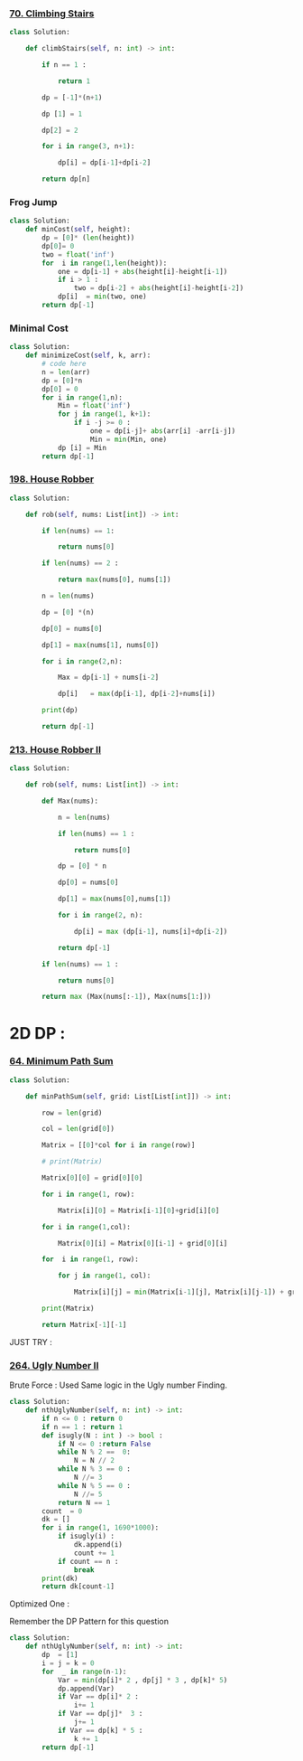 
### [70. Climbing Stairs](https://leetcode.com/problems/climbing-stairs/)

```PYTHON 
class Solution:

    def climbStairs(self, n: int) -> int:

        if n == 1 :

            return 1

        dp = [-1]*(n+1)

        dp [1] = 1

        dp[2] = 2

        for i in range(3, n+1):

            dp[i] = dp[i-1]+dp[i-2]

        return dp[n]
```
### Frog Jump

```python 
class Solution:
    def minCost(self, height):
        dp = [0]* (len(height))
        dp[0]= 0 
        two = float('inf')
        for  i in range(1,len(height)):
            one = dp[i-1] + abs(height[i]-height[i-1])
            if i > 1 :
                two = dp[i-2] + abs(height[i]-height[i-2]) 
            dp[i]  = min(two, one)
        return dp[-1]
```

### Minimal Cost

```python 
class Solution:
    def minimizeCost(self, k, arr):
        # code here
        n = len(arr) 
        dp = [0]*n
        dp[0] = 0
        for i in range(1,n):
            Min = float('inf')
            for j in range(1, k+1):
                if i -j >= 0 :
                    one = dp[i-j]+ abs(arr[i] -arr[i-j])
                    Min = min(Min, one)
            dp [i] = Min 
        return dp[-1]
```


### [198. House Robber](https://leetcode.com/problems/house-robber/)


```python 
class Solution:

    def rob(self, nums: List[int]) -> int:

        if len(nums) == 1:

            return nums[0]

        if len(nums) == 2 :

            return max(nums[0], nums[1])

        n = len(nums)

        dp = [0] *(n)

        dp[0] = nums[0]

        dp[1] = max(nums[1], nums[0])

        for i in range(2,n):

            Max = dp[i-1] + nums[i-2]

            dp[i]   = max(dp[i-1], dp[i-2]+nums[i])

        print(dp)

        return dp[-1]
```


### [213. House Robber II](https://leetcode.com/problems/house-robber-ii/)


```python 
class Solution:

    def rob(self, nums: List[int]) -> int:

        def Max(nums):

            n = len(nums)

            if len(nums) == 1 :

                return nums[0]

            dp = [0] * n

            dp[0] = nums[0]

            dp[1] = max(nums[0],nums[1])

            for i in range(2, n):

                dp[i] = max (dp[i-1], nums[i]+dp[i-2])

            return dp[-1]

        if len(nums) == 1 :

            return nums[0]

        return max (Max(nums[:-1]), Max(nums[1:]))
```


# 2D DP : 

### [64. Minimum Path Sum](https://leetcode.com/problems/minimum-path-sum/)

```python 
class Solution:

    def minPathSum(self, grid: List[List[int]]) -> int:

        row = len(grid)

        col = len(grid[0])

        Matrix = [[0]*col for i in range(row)]

        # print(Matrix)

        Matrix[0][0] = grid[0][0]

        for i in range(1, row):

            Matrix[i][0] = Matrix[i-1][0]+grid[i][0]

        for i in range(1,col):

            Matrix[0][i] = Matrix[0][i-1] + grid[0][i]

        for  i in range(1, row):

            for j in range(1, col):

                Matrix[i][j] = min(Matrix[i-1][j], Matrix[i][j-1]) + grid[i][j]

        print(Matrix)

        return Matrix[-1][-1]
```


JUST TRY  : 

### [264. Ugly Number II](https://leetcode.com/problems/ugly-number-ii/)

Brute Force : Used Same logic in the Ugly number Finding.  

```python 
class Solution:
    def nthUglyNumber(self, n: int) -> int:
        if n <= 0 : return 0
        if n == 1 : return 1 
        def isugly(N : int ) -> bool :
            if N <= 0 :return False 
            while N % 2 ==  0:
                N = N // 2
            while N % 3 == 0 :
                N //= 3
            while N % 5 == 0 :
                N //= 5  
            return N == 1 
        count  = 0 
        dk = []
        for i in range(1, 1690*1000):
            if isugly(i) :
                dk.append(i)
                count += 1 
            if count == n :
                break 
        print(dk)
        return dk[count-1]
```

Optimized One : 

Remember the DP Pattern for this question 

```python 
class Solution:
    def nthUglyNumber(self, n: int) -> int:
        dp  = [1]
        i = j = k = 0 
        for  _ in range(n-1):
            Var = min(dp[i]* 2 , dp[j] * 3 , dp[k]* 5)
            dp.append(Var)
            if Var == dp[i]* 2 :
                i+= 1 
            if Var == dp[j]*  3 :
                j+= 1
            if Var == dp[k] * 5 :
                k += 1 
        return dp[-1]


```